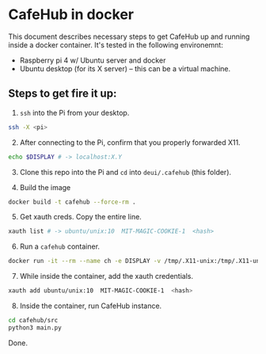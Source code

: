 # CafeHub in docker

This document describes necessary steps to get CafeHub up and running inside a docker container. It's tested in the following environemnt:
- Raspberry pi 4 w/ Ubuntu server and docker
- Ubuntu desktop (for its X server) – this can be a virtual machine.

## Steps to get fire it up:

1. `ssh` into the Pi from your desktop.

  ```sh
  ssh -X <pi>
  ```
  
2. After connecting to the Pi, confirm that you properly forwarded X11.
  ```sh
  echo $DISPLAY # -> localhost:X.Y
  ```
  
3. Clone this repo into the Pi and `cd` into `deui/.cafehub` (this folder).

4. Build the image

```sh
docker build -t cafehub --force-rm .
```

5. Get xauth creds. Copy the entire line.

```sh
xauth list # -> ubuntu/unix:10  MIT-MAGIC-COOKIE-1  <hash>
```

6. Run a `cafehub` container.

```sh
docker run -it --rm --name ch -e DISPLAY -v /tmp/.X11-unix:/tmp/.X11-unix -v /var/run/dbus/:/var/run/dbus/:z --privileged --net=host cafehub bash
```

7. While inside the container, add the xauth credentials.

```sh
xauth add ubuntu/unix:10  MIT-MAGIC-COOKIE-1  <hash>
```

8. Inside the container, run CafeHub instance.

```sh
cd cafehub/src
python3 main.py
```

Done.
